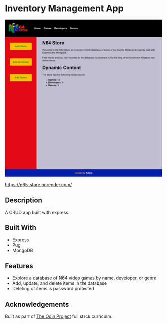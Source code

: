 # Inventory Management App

![](public/images/thumbnail.png)

https://n65-store.onrender.com/

## Description

A CRUD app built with express.

## Built With

- Express
- Pug
- MongoDB

## Features

- Explore a database of N64 video games by name, developer, or genre
- Add, update, and delete items in the database
- Deleting of items is password protected


## Acknowledgements

Built as part of [The Odin Project](https://www.theodinproject.com/) full stack curriculm.